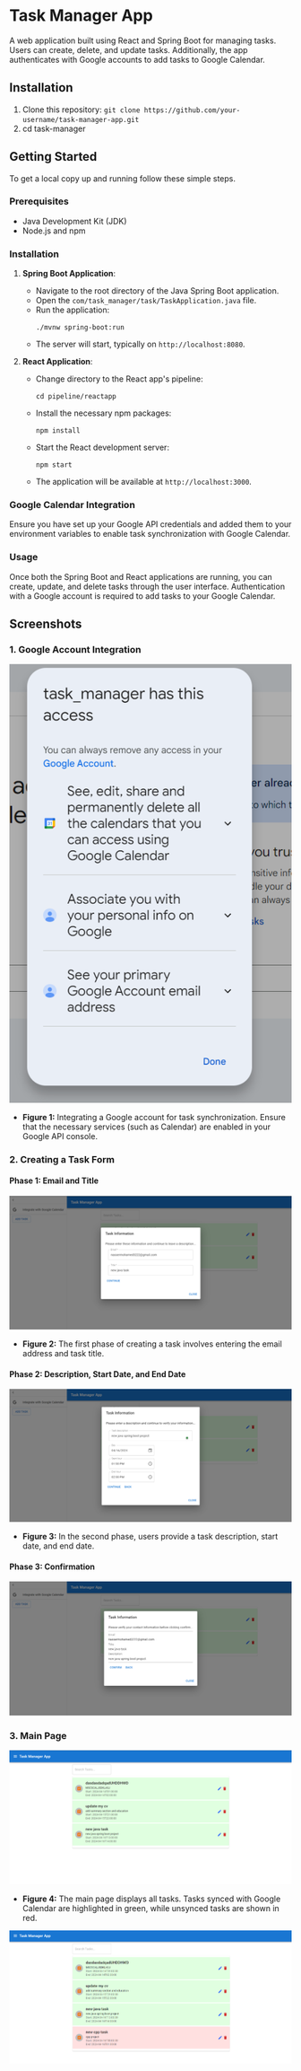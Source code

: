 # Task Manager App
A web application built using React and Spring Boot for managing tasks. Users can create, delete, and update tasks. Additionally, the app authenticates with Google accounts to add tasks to Google Calendar.

## Installation
1. Clone this repository:
   `git clone https://github.com/your-username/task-manager-app.git` 
2. cd task-manager

## Getting Started

To get a local copy up and running follow these simple steps.

### Prerequisites

- Java Development Kit (JDK)
- Node.js and npm

### Installation

1. **Spring Boot Application**:
    - Navigate to the root directory of the Java Spring Boot application.
    - Open the `com/task_manager/task/TaskApplication.java` file.
    - Run the application:
      ```
      ./mvnw spring-boot:run
      ```
    - The server will start, typically on `http://localhost:8080`.

2. **React Application**:
    - Change directory to the React app's pipeline:
      ```
      cd pipeline/reactapp
      ```
    - Install the necessary npm packages:
      ```
      npm install
      ```
    - Start the React development server:
      ```
      npm start
      ```
    - The application will be available at `http://localhost:3000`.

### Google Calendar Integration

Ensure you have set up your Google API credentials and added them to your environment variables to enable task synchronization with Google Calendar.

### Usage

Once both the Spring Boot and React applications are running, you can create, update, and delete tasks through the user interface. Authentication with a Google account is required to add tasks to your Google Calendar.

## Screenshots

### 1. Google Account Integration

![Google Account Integration](/images/google_Access.png)

- **Figure 1:** Integrating a Google account for task synchronization. Ensure that the necessary services (such as Calendar) are enabled in your Google API console.

### 2. Creating a Task Form

#### Phase 1: Email and Title

![Creating a Task - Phase 1](/images/create_task_form.png)

- **Figure 2:** The first phase of creating a task involves entering the email address and task title.

#### Phase 2: Description, Start Date, and End Date

![Creating a Task - Phase 2](/images/create_task_form_2.png)

- **Figure 3:** In the second phase, users provide a task description, start date, and end date.

#### Phase 3: Confirmation

![Confirm](/images/confirm_creation_info.png)


### 3. Main Page

![Main Page](images/added_task.png)

- **Figure 4:** The main page displays all tasks. Tasks synced with Google Calendar are highlighted in green, while unsynced tasks are shown in red.

![Main Page](images/task_not_synced.png)